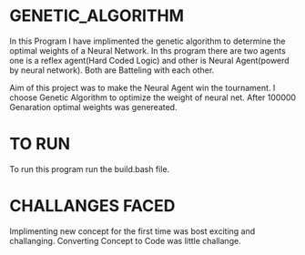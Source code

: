 # GENETIC_ALGORITHM
In this Program I have implimented the genetic algorithm to determine the optimal weights of a Neural Network. In ths program there are two agents one is a reflex agent(Hard Coded Logic) and other is Neural Agent(powerd by neural network). Both are Batteling with each other.

Aim of this project was to make the Neural Agent win the tournament. I choose Genetic Algorithm to optimize the weight of neural net. After 100000 Genaration optimal weights was genereated.

# TO RUN
 To run this program run the build.bash file.

 # CHALLANGES FACED
 Implimenting new concept for the first time was bost exciting and challanging. Converting Concept to Code was little challange.
 
